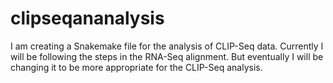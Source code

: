 clipseqananalysis
=================
I am creating a Snakemake file for the analysis of CLIP-Seq data.  Currently I will be following the steps in the RNA-Seq alignment.  But eventually I will be changing it to be more appropriate for the CLIP-Seq analysis.

